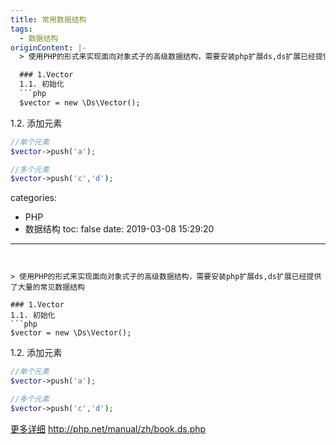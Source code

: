 ```yaml
---
title: 常用数据结构
tags:
  - 数据结构
originContent: |-
  > 使用PHP的形式来实现面向对象式子的高级数据结构，需要安装php扩展ds,ds扩展已经提供了大量的常见数据结构

  ### 1.Vector
  1.1. 初始化
  ```php
  $vector = new \Ds\Vector();
  ```
  1.2. 添加元素
  ```php
  //单个元素
  $vector->push('a');

  //多个元素
  $vector->push('c','d');
  ```
categories:
  - PHP
  - 数据结构
toc: false
date: 2019-03-08 15:29:20
---
```


> 使用PHP的形式来实现面向对象式子的高级数据结构，需要安装php扩展ds,ds扩展已经提供了大量的常见数据结构

### 1.Vector
1.1. 初始化
```php
$vector = new \Ds\Vector();
```
1.2. 添加元素
```php
//单个元素
$vector->push('a');

//多个元素
$vector->push('c','d');
```

 [更多详细](http://php.net/manual/zh/book.ds.php) http://php.net/manual/zh/book.ds.php